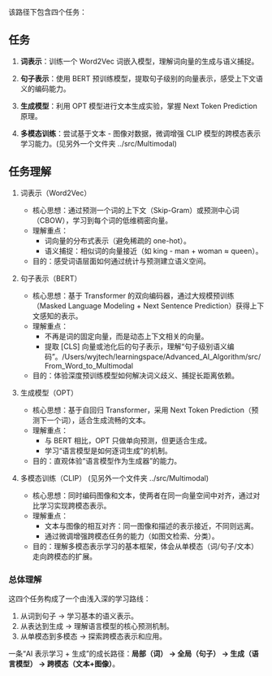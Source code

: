 该路径下包含四个任务：

## 任务

1. **词表示**：训练一个 Word2Vec 词嵌入模型，理解词向量的生成与语义捕捉。

2. **句子表示**：使用 BERT 预训练模型，提取句子级别的向量表示，感受上下文语义的编码能力。

3. **生成模型**：利用 OPT 模型进行文本生成实验，掌握 Next Token Prediction 原理。

4. **多模态训练**：尝试基于文本 - 图像对数据，微调增强 CLIP 模型的跨模态表示学习能力。(见另外一个文件夹 ../src/Multimodal)


## 任务理解

1. 词表示（Word2Vec）
    - 核心思想：通过预测一个词的上下文（Skip-Gram）或预测中心词（CBOW），学习到每个词的低维稠密向量。
	- 理解重点：
	    - 词向量的分布式表示（避免稀疏的 one-hot）。
	    - 语义捕捉：相似词的向量接近（如 king - man + woman ≈ queen）。
	- 目的：感受词语层面如何通过统计与预测建立语义空间。

2. 句子表示（BERT）
    - 核心思想：基于 Transformer 的双向编码器，通过大规模预训练（Masked Language Modeling + Next Sentence Prediction）获得上下文感知的表示。
	- 理解重点：
	    - 不再是词的固定向量，而是动态上下文相关的向量。
	    - 提取 [CLS] 向量或池化后的句子表示，理解“句子级别语义编码”。/Users/wyjtech/learningspace/Advanced_AI_Algorithm/src/From_Word_to_Multimodal
	- 目的：体验深度预训练模型如何解决词义歧义、捕捉长距离依赖。

3. 生成模型（OPT）
	- 核心思想：基于自回归 Transformer，采用 Next Token Prediction（预测下一个词），适合生成流畅的文本。
	- 理解重点：
	    - 与 BERT 相比，OPT 只做单向预测，但更适合生成。
	    - 学习“语言模型是如何逐词生成”的机制。
	- 目的：直观体验“语言模型作为生成器”的能力。

4. 多模态训练（CLIP） (见另外一个文件夹 ../src/Multimodal)
	- 核心思想：同时编码图像和文本，使两者在同一向量空间中对齐，通过对比学习实现跨模态表示。
	- 理解重点：
	    - 文本与图像的相互对齐：同一图像和描述的表示接近，不同则远离。
	    - 通过微调增强跨模态任务的能力（如图文检索、分类）。
	- 目的：理解多模态表示学习的基本框架，体会从单模态（词/句子/文本）走向跨模态的扩展。

### 总体理解

这四个任务构成了一个由浅入深的学习路线：
1. 从词到句子 → 学习基本的语义表示。
2. 从表达到生成 → 理解语言模型的核心预测机制。
3.	从单模态到多模态 → 探索跨模态表示和应用。

一条“AI 表示学习 + 生成”的成长路径：**局部（词） → 全局（句子） → 生成（语言模型） → 跨模态（文本+图像）**。